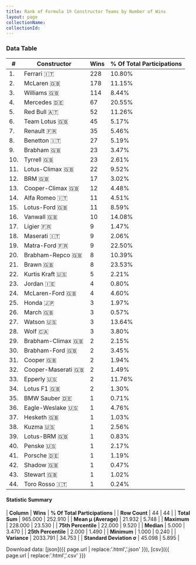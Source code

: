 ```yaml
---
title: Rank of Formula 1® Constructor Teams by Number of Wins
layout: page
collectionName: 
collectionId: 
---
```




<canvas id="chart" width="400" height="180"></canvas>
<script>
var data = {
    "datasets": [
        {
            "backgroundColor": [
                "EB212E",
                "FCA13B",
                "EAE4ED",
                "18A19B",
                "121D32",
                "09630C",
                "FDE139",
                "73C2FB",
                "243F73",
                "274B72",
                "025839",
                "144D44",
                "273027",
                "B21827",
                "025839",
                "336667",
                "0F5DBB",
                "C0BEC3",
                "3FB2B3",
                "243F73",
                "E2F833",
                "D33949",
                "FFFF01",
                "AAAAAA",
                "FFFFFF",
                "E53524",
                "FC8881",
                "A3805E",
                "243F73",
                "07316F",
                "273027",
                "1A2446",
                "DBC75F",
                "F6CA46",
                "20359D",
                "1A284B",
                "FFFFFF",
                "C4333B",
                "457439",
                "2077C9",
                "DDDDDD",
                "FA9B27",
                "FFFFFF",
                "2039C3"
            ],
            "borderColor": [
                "16191A",
                "0D1D20",
                "082957",
                "D7D7D5",
                "FDCC2F",
                "444444",
                "424B52",
                "444444",
                "444444",
                "444444",
                "444444",
                "444444",
                "444444",
                "444444",
                "444444",
                "444444",
                "444444",
                "444444",
                "444444",
                "444444",
                "444444",
                "444444",
                "444444",
                "444444",
                "444444",
                "444444",
                "444444",
                "444444",
                "444444",
                "444444",
                "444444",
                "444444",
                "444444",
                "444444",
                "444444",
                "444444",
                "444444",
                "444444",
                "444444",
                "444444",
                "444444",
                "444444",
                "444444",
                "FC181D"
            ],
            "borderWidth": 1,
            "data": [
                228.0,
                178.0,
                114.0,
                67.0,
                52.0,
                45.0,
                35.0,
                27.0,
                23.0,
                23.0,
                22.0,
                17.0,
                12.0,
                11.0,
                11.0,
                10.0,
                9.0,
                9.0,
                9.0,
                8.0,
                8.0,
                5.0,
                4.0,
                4.0,
                3.0,
                3.0,
                3.0,
                3.0,
                2.0,
                2.0,
                2.0,
                2.0,
                2.0,
                2.0,
                1.0,
                1.0,
                1.0,
                1.0,
                1.0,
                1.0,
                1.0,
                1.0,
                1.0,
                1.0
            ],
            "label": "Wins"
        }
    ],
    "labels": [
        "Ferrari",
        "McLaren",
        "Williams",
        "Mercedes",
        "Red Bull",
        "Team Lotus",
        "Renault",
        "Benetton",
        "Brabham",
        "Tyrrell",
        "Lotus-Climax",
        "BRM",
        "Cooper-Climax",
        "Alfa Romeo",
        "Lotus-Ford",
        "Vanwall",
        "Ligier",
        "Maserati",
        "Matra-Ford",
        "Brabham-Repco",
        "Brawn",
        "Kurtis Kraft",
        "Jordan",
        "McLaren-Ford",
        "Honda",
        "March",
        "Watson",
        "Wolf",
        "Brabham-Climax",
        "Brabham-Ford",
        "Cooper",
        "Cooper-Maserati",
        "Epperly",
        "Lotus F1",
        "BMW Sauber",
        "Eagle-Weslake",
        "Hesketh",
        "Kuzma",
        "Lotus-BRM",
        "Penske",
        "Porsche",
        "Shadow",
        "Stewart",
        "Toro Rosso"
    ]
};
var options = {
  legend: {
    display: false
  },
  scales: {
    xAxes: [{
      ticks: {
        beginAtZero: true,
        maxRotation: 180,
        display: window.innerWidth > 800
      }
    }],
    yAxes: [{
      ticks: {
        beginAtZero: true
      }
    }]
  },
  onResize: function(chart, size) {
    chart.options.scales.xAxes[0].ticks.display = size.width > 800;
  }
};
var chart = new Chart("chart", {
    data: data,
    type: 'bar',
    options: options
});
</script>



### Data Table

| # | Constructor | Wins | % Of Total Participations |
|--|--|--|--|
| 1. | Ferrari 🇮🇹 | 228 | 10.80% |
| 2. | McLaren 🇬🇧 | 178 | 11.15% |
| 3. | Williams 🇬🇧 | 114 | 8.44% |
| 4. | Mercedes 🇩🇪 | 67 | 20.55% |
| 5. | Red Bull 🇦🇹 | 52 | 11.26% |
| 6. | Team Lotus 🇬🇧 | 45 | 5.17% |
| 7. | Renault 🇫🇷 | 35 | 5.46% |
| 8. | Benetton 🇮🇹 | 27 | 5.19% |
| 9. | Brabham 🇬🇧 | 23 | 3.47% |
| 10. | Tyrrell 🇬🇧 | 23 | 2.61% |
| 11. | Lotus-Climax 🇬🇧 | 22 | 9.52% |
| 12. | BRM 🇬🇧 | 17 | 3.02% |
| 13. | Cooper-Climax 🇬🇧 | 12 | 4.48% |
| 14. | Alfa Romeo 🇮🇹 | 11 | 4.51% |
| 15. | Lotus-Ford 🇬🇧 | 11 | 8.59% |
| 16. | Vanwall 🇬🇧 | 10 | 14.08% |
| 17. | Ligier 🇫🇷 | 9 | 1.47% |
| 18. | Maserati 🇮🇹 | 9 | 2.06% |
| 19. | Matra-Ford 🇫🇷 | 9 | 22.50% |
| 20. | Brabham-Repco 🇬🇧 | 8 | 10.39% |
| 21. | Brawn 🇬🇧 | 8 | 23.53% |
| 22. | Kurtis Kraft 🇺🇸 | 5 | 2.21% |
| 23. | Jordan 🇮🇪 | 4 | 0.80% |
| 24. | McLaren-Ford 🇬🇧 | 4 | 4.60% |
| 25. | Honda 🇯🇵 | 3 | 1.97% |
| 26. | March 🇬🇧 | 3 | 0.57% |
| 27. | Watson 🇺🇸 | 3 | 13.64% |
| 28. | Wolf 🇨🇦 | 3 | 3.80% |
| 29. | Brabham-Climax 🇬🇧 | 2 | 2.15% |
| 30. | Brabham-Ford 🇬🇧 | 2 | 3.45% |
| 31. | Cooper 🇬🇧 | 2 | 1.94% |
| 32. | Cooper-Maserati 🇬🇧 | 2 | 1.49% |
| 33. | Epperly 🇺🇸 | 2 | 11.76% |
| 34. | Lotus F1 🇬🇧 | 2 | 1.30% |
| 35. | BMW Sauber 🇩🇪 | 1 | 0.71% |
| 36. | Eagle-Weslake 🇺🇸 | 1 | 4.76% |
| 37. | Hesketh 🇬🇧 | 1 | 1.03% |
| 38. | Kuzma 🇺🇸 | 1 | 2.56% |
| 39. | Lotus-BRM 🇬🇧 | 1 | 0.83% |
| 40. | Penske 🇺🇸 | 1 | 2.17% |
| 41. | Porsche 🇩🇪 | 1 | 1.19% |
| 42. | Shadow 🇬🇧 | 1 | 0.47% |
| 43. | Stewart 🇬🇧 | 1 | 1.02% |
| 44. | Toro Rosso 🇮🇹 | 1 | 0.24% |

#### Statistic Summary

| **Column** | **Wins** | **% Of Total Participations** |
| **Row Count** | 44 | 44 |
| **Total Sum** | 965.000 | 252.910 |
| **Mean μ (Average)** | 21.932 | 5.748 |
| **Maximum** | 228.000 | 23.530 |
| **75th Percentile** | 22.000 | 9.520 |
| **Median** | 5.000 | 3.470 |
| **25th Percentile** | 2.000 | 1.490 |
| **Minimum** | 1.000 | 0.240 |
| **Variance** | 2033.791 | 34.753 |
| **Standard Deviation σ** | 45.098 | 5.895 |

Download data: [json]({{ page.url | replace:'.html','.json' }}), [csv]({{ page.url | replace:'.html','.csv' }})

